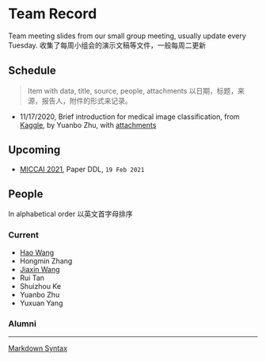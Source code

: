 # Team Record

Team meeting slides from our small group meeting, usually update every Tuesday.
收集了每周小组会的演示文稿等文件，一般每周二更新

## Schedule

> Item with data, title, source, people, attachments 以日期，标题，来源，报告人，附件的形式来记录。

- 11/17/2020, Brief introduction for medical image classification, from [Kaggle](https://www.kaggle.com/sid321axn/step-wise-approach-cnn-model-77-0344-accuracy), by Yuanbo Zhu, with [attachments](/attachments/other/step-wise-approach-cnn-model-77-0344-accuracy.ipynb)

## Upcoming

- [MICCAI 2021](http://miccai2021.org/), Paper DDL, `19 Feb 2021`

## People

In alphabetical order 以英文首字母排序

### Current

- [Hao Wang](https://waynehfut.com/)
- Hongmin Zhang
- [Jiaxin Wang](https://jiaxinshiwo.github.io/)
- Rui Tan
- Shuizhou Ke
- Yuanbo Zhu
- Yuxuan Yang

### Alumni



---

[Markdown Syntax](https://daringfireball.net/projects/markdown/syntax)
